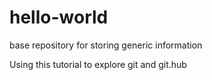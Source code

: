 # hello-world
base repository for storing generic information

Using this tutorial to explore git and git.hub

